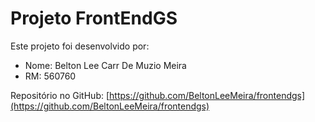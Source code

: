 # Projeto FrontEndGS

Este projeto foi desenvolvido por:

- Nome: Belton Lee Carr De Muzio Meira  
- RM: 560760

Repositório no GitHub: [https://github.com/BeltonLeeMeira/frontendgs](https://github.com/BeltonLeeMeira/frontendgs)
